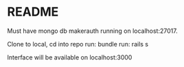 # README

Must have mongo db makerauth running on localhost:27017.

Clone to local, cd into repo
run: bundle
run: rails s

Interface will be available on localhost:3000
